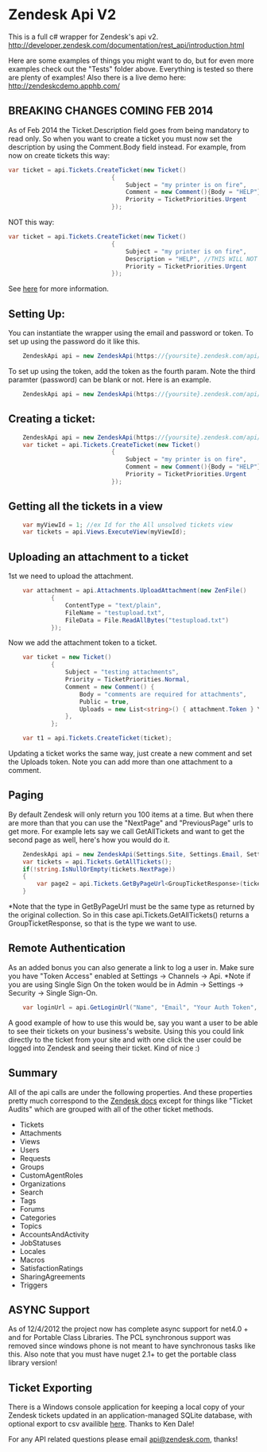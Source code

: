 Zendesk Api V2
==============

This is a full c# wrapper for Zendesk's api v2. http://developer.zendesk.com/documentation/rest_api/introduction.html

Here are some examples of things you might want to do, but for even more examples check out the "Tests" folder above. Everything is tested so there are plenty of examples! Also there is a live demo here: http://zendeskcdemo.apphb.com/

BREAKING CHANGES COMING FEB 2014
--------------
As of Feb 2014 the Ticket.Description field goes from being mandatory to read only. So when you want to create a ticket you must now set the description by using the Comment.Body field instead. For example, from now on create tickets this way:

```C#
var ticket = api.Tickets.CreateTicket(new Ticket()
                             {
                                 Subject = "my printer is on fire",
                                 Comment = new Comment(){Body = "HELP"},
                                 Priority = TicketPriorities.Urgent
                             });
```

NOT this way:
```C#
var ticket = api.Tickets.CreateTicket(new Ticket()
                             {
                                 Subject = "my printer is on fire",
                                 Description = "HELP", //THIS WILL NOT WORK
                                 Priority = TicketPriorities.Urgent
                             });
```

See [here](http://developer.zendesk.com/documentation/rest_api/changes_roadmap.html#january-2,-2014) for more information. 

Setting Up:
--------------
You can instantiate the wrapper using the email and password or token. To set up using the password do it like this.
```C#
	ZendeskApi api = new ZendeskApi(https://{yoursite}.zendesk.com/api/v2, "your@email.com", "password"); 
```

To set up using the token, add the token as the fourth param. Note the third paramter (password) can be blank or not. Here is an example.
```C#
	ZendeskApi api = new ZendeskApi(https://{yoursite}.zendesk.com/api/v2, "your@email.com", "", "{your token here}"); 
```

Creating a ticket:
--------------

```C#
	ZendeskApi api = new ZendeskApi(https://{yoursite}.zendesk.com/api/v2, "your@email.com", "password"); 
	var ticket = api.Tickets.CreateTicket(new Ticket()
                             {
                                 Subject = "my printer is on fire",
                                 Comment = new Comment(){Body = "HELP"},
                                 Priority = TicketPriorities.Urgent
                             });
```							 
							 
Getting all the tickets in a view
--------------

```C#
	var myViewId = 1; //ex Id for the All unsolved tickets view
	var tickets = api.Views.ExecuteView(myViewId);
```
	

Uploading an attachment to a ticket
--------------
1st we need to upload the attachment.

```C#
	var attachment = api.Attachments.UploadAttachment(new ZenFile()
            {
                ContentType = "text/plain",
                FileName = "testupload.txt",
                FileData = File.ReadAllBytes("testupload.txt")
            });
```
			
Now we add the attachment token to a ticket. 
	
```C#	
	var ticket = new Ticket()
            {
                Subject = "testing attachments",
                Priority = TicketPriorities.Normal,
                Comment = new Comment() { 
                    Body = "comments are required for attachments", 
                    Public = true, 
                    Uploads = new List<string>() { attachment.Token } \\Add the attachment token here
                },
            };

    var t1 = api.Tickets.CreateTicket(ticket);
```	
	
Updating a ticket works the same way, just create a new comment and set the Uploads token. Note you can add more than one attachment to a comment.

Paging
--------------
By default Zendesk will only return you 100 items at a time. But when there are more than that you can use the "NextPage" and "PreviousPage" urls to get more. For example lets say we call GetAllTickets and want to get the second page as well, here's how you would do it.
	
```C#	
	ZendeskApi api = new ZendeskApi(Settings.Site, Settings.Email, Settings.Password);
	var tickets = api.Tickets.GetAllTickets();
	if(!string.IsNullOrEmpty(tickets.NextPage))
    {
        var page2 = api.Tickets.GetByPageUrl<GroupTicketResponse>(tickets.NextPage);
    }
```	
	
*Note that the type in GetByPageUrl<T> must be the same type as returned by the original collection. So in this case api.Tickets.GetAllTickets() returns a GroupTicketResponse, so that is the type we want to use.
	
Remote Authentication
--------------
As an added bonus you can also generate a link to log a user in. Make sure you have "Token Access" enabled at Settings -> Channels -> Api. *Note if you are using Single Sign On the token would be in Admin -> Settings -> Security -> Single Sign-On.

```C#
	var loginUrl = api.GetLoginUrl("Name", "Email", "Your Auth Token", "optional forward to url");
```	
	
A good example of how to use this would be, say you want a user to be able to see their tickets on your business's website. Using this you could link directly to the ticket from your site and with one click the user could be logged into Zendesk and seeing their ticket. Kind of nice :)

Summary
--------------
All of the api calls are under the following properties. And these properties pretty much correspond to the [Zendesk docs](http://developer.zendesk.com/documentation/rest_api/tickets.html) except for things like "Ticket Audits" which are grouped with all of the other ticket methods.
- Tickets
- Attachments
- Views
- Users
- Requests
- Groups
- CustomAgentRoles
- Organizations
- Search
- Tags
- Forums
- Categories
- Topics
- AccountsAndActivity
- JobStatuses
- Locales
- Macros
- SatisfactionRatings
- SharingAgreements
- Triggers

ASYNC Support
--------------
As of 12/4/2012 the project now has complete async support for net4.0 + and for Portable Class Libraries. The PCL synchronous support was removed since windows phone is not meant to have synchronous tasks like this. Also note that you must have nuget 2.1+ to get the portable class library version!


Ticket Exporting
--------------
There is a Windows console application for keeping a local copy of your Zendesk tickets updated in an application-managed SQLite database, with optional export to csv availible [here](https://github.com/insmarketingsys/zendesk-ticket-exporter). Thanks to Ken Dale!

For any API related questions please email api@zendesk.com, thanks!
